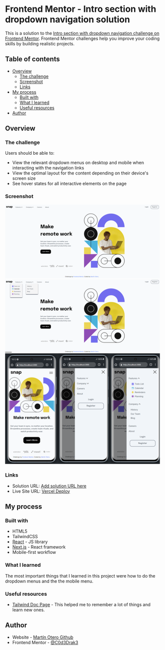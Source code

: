 # Frontend Mentor - Intro section with dropdown navigation solution

This is a solution to the [Intro section with dropdown navigation challenge on Frontend Mentor](https://www.frontendmentor.io/challenges/intro-section-with-dropdown-navigation-ryaPetHE5). Frontend Mentor challenges help you improve your coding skills by building realistic projects.

## Table of contents

- [Overview](#overview)
  - [The challenge](#the-challenge)
  - [Screenshot](#screenshot)
  - [Links](#links)
- [My process](#my-process)
  - [Built with](#built-with)
  - [What I learned](#what-i-learned)
  - [Useful resources](#useful-resources)
- [Author](#author)

## Overview

### The challenge

Users should be able to:

- View the relevant dropdown menus on desktop and mobile when interacting with the navigation links
- View the optimal layout for the content depending on their device's screen size
- See hover states for all interactive elements on the page

### Screenshot

![](./navBarDeskScreen1.png)
![](./navBarDeskScreen2.png)
![](./navBarDeskMobile.png)

### Links

- Solution URL: [Add solution URL here](https://www.frontendmentor.io/solutions/intro-section-with-dropdown-menu-0nQOxTJ-rA)
- Live Site URL: [Vercel Deploy](https://intro-section-lyart.vercel.app/)

## My process

### Built with

- HTML5
- TailwindCSS
- [React](https://reactjs.org/) - JS library
- [Next.js](https://nextjs.org/) - React framework
- Mobile-first workflow

### What I learned

The most important things that I learned in this project were how to do the dropdown menus and the the mobile menu.

### Useful resources

- [Tailwind Doc Page](https://tailwindcss.com/docs/installation) - This helped me to remember a lot of things and learn new ones.

## Author

- Website - [Martín Otero Github](https://github.com/C0d3Drak3)
- Frontend Mentor - [@C0d3Drak3](https://www.frontendmentor.io/profile/C0d3Drak3)
